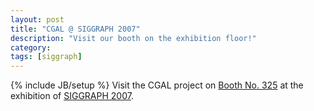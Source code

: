 ```yaml
---
layout: post
title: "CGAL @ SIGGRAPH 2007"
description: "Visit our booth on the exhibition floor!"
category: 
tags: [siggraph]
---
```

{% include JB/setup %}
Visit the CGAL project on <a href="http://esub.siggraph.org/cgi-bin/cgi/idEDetail.html&amp;CompanyID=1076">Booth No. 325</a> at the exhibition of <a href="http://www.siggraph.org/s2007/">SIGGRAPH 2007</a>.
